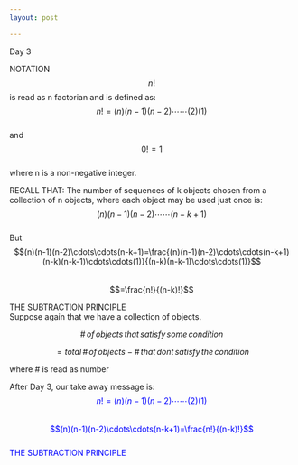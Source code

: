 ```yaml
---
layout: post

---
```

Day 3

NOTATION
$$n!$$ is read as n factorian and is defined as:  
$$n!=(n)(n-1)(n-2)\cdots\cdots(2)(1)$$  
and $$0!=1$$  
where n is a non-negative integer.  

RECALL THAT:
The number of sequences of k objects chosen from a collection of n objects, where each object may be used just once is: $$(n)(n-1)(n-2)\cdots\cdots(n-k+1)$$  
But  
$$(n)(n-1)(n-2)\cdots\cdots(n-k+1)=\frac{(n)(n-1)(n-2)\cdots\cdots(n-k+1)(n-k)(n-k-1)\cdots\cdots(1)}{(n-k)(n-k-1)\cdots\cdots(1)}$$  
$$=\frac{n!}{(n-k)!}$$  

THE SUBTRACTION PRINCIPLE  
Suppose again that we have a collection of objects.  
 
$$\#\,of\,objects\,that\,satisfy\,some\,condition$$

$$=total\,\#\,of\,objects-\#\,that\,dont\,satisfy\,the\,condition$$

where \# is read as number

After Day 3, our take away message is:  
<span style="color:blue">$$n!=(n)(n-1)(n-2)\cdots\cdots(2)(1)$$</span>     
<span style="color:blue">$$(n)(n-1)(n-2)\cdots\cdots(n-k+1)=\frac{n!}{(n-k)!}$$</span>     
<span style="color:blue">THE SUBTRACTION PRINCIPLE</span>    